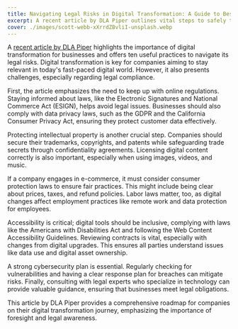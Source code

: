 ```yaml
---
title: Navigating Legal Risks in Digital Transformation: A Guide to Best Practices
excerpt: A recent article by DLA Piper outlines vital steps to safely tackle digital transformation challenges, sharing insightful best practices.
cover: ./images/scott-webb-xXrrdZBvliI-unsplash.webp
---
```


A [recent article by DLA Piper](https://www.dlapiper.com/en/insights/publications/2024/02/ten-best-practices-for-your-digital-transformation-journey) highlights the importance of digital transformation for businesses and offers ten useful practices to navigate its legal risks. Digital transformation is key for companies aiming to stay relevant in today's fast-paced digital world. However, it also presents challenges, especially regarding legal compliance.

First, the article emphasizes the need to keep up with online regulations. Staying informed about laws, like the Electronic Signatures and National Commerce Act (ESIGN), helps avoid legal issues. Businesses should also comply with data privacy laws, such as the GDPR and the California Consumer Privacy Act, ensuring they protect customer data effectively.

Protecting intellectual property is another crucial step. Companies should secure their trademarks, copyrights, and patents while safeguarding trade secrets through confidentiality agreements. Licensing digital content correctly is also important, especially when using images, videos, and music.

If a company engages in e-commerce, it must consider consumer protection laws to ensure fair practices. This might include being clear about prices, taxes, and refund policies. Labor laws matter, too, as digital changes affect employment practices like remote work and data protection for employees.

Accessibility is critical; digital tools should be inclusive, complying with laws like the Americans with Disabilities Act and following the Web Content Accessibility Guidelines. Reviewing contracts is vital, especially with changes from digital upgrades. This ensures all parties understand issues like data use and digital asset ownership.

A strong cybersecurity plan is essential. Regularly checking for vulnerabilities and having a clear response plan for breaches can mitigate risks. Finally, consulting with legal experts who specialize in technology can provide valuable guidance, ensuring that businesses meet legal obligations.

This article by DLA Piper provides a comprehensive roadmap for companies on their digital transformation journey, emphasizing the importance of foresight and legal awareness.
